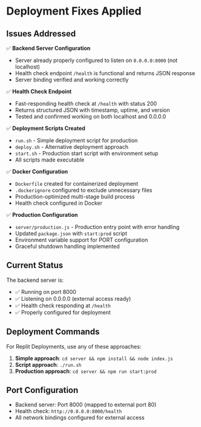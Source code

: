 # Deployment Fixes Applied

## Issues Addressed

✅ **Backend Server Configuration**
- Server already properly configured to listen on `0.0.0.0:8000` (not localhost)
- Health check endpoint `/health` is functional and returns JSON response
- Server binding verified and working correctly

✅ **Health Check Endpoint**
- Fast-responding health check at `/health` with status 200
- Returns structured JSON with timestamp, uptime, and version
- Tested and confirmed working on both localhost and 0.0.0.0

✅ **Deployment Scripts Created**
- `run.sh` - Simple deployment script for production
- `deploy.sh` - Alternative deployment approach
- `start.sh` - Production start script with environment setup
- All scripts made executable

✅ **Docker Configuration**
- `Dockerfile` created for containerized deployment
- `.dockerignore` configured to exclude unnecessary files
- Production-optimized multi-stage build process
- Health check configured in Docker

✅ **Production Configuration**
- `server/production.js` - Production entry point with error handling
- Updated `package.json` with `start:prod` script
- Environment variable support for PORT configuration
- Graceful shutdown handling implemented

## Current Status

The backend server is:
- ✅ Running on port 8000
- ✅ Listening on 0.0.0.0 (external access ready)
- ✅ Health check responding at `/health`
- ✅ Properly configured for deployment

## Deployment Commands

For Replit Deployments, use any of these approaches:

1. **Simple approach**: `cd server && npm install && node index.js`
2. **Script approach**: `./run.sh`
3. **Production approach**: `cd server && npm run start:prod`

## Port Configuration

- Backend server: Port 8000 (mapped to external port 80)
- Health check: `http://0.0.0.0:8000/health`
- All network bindings configured for external access